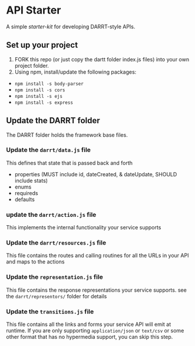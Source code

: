 # API Starter

A simple _starter-kit_ for developing DARRT-style APIs.

## Set up your project
1. FORK this repo (or just copy the dartt folder index.js files) into your own project folder.
2. Using npm, install/update the following packages:
 *   `npm install -s body-parser`
 *   `npm install -s cors`
 *   `npm install -s ejs`
 *   `npm install -s express`

## Update the DARRT folder
The DARRT folder holds the framework base files.

### Update the `darrt/data.js` file
This defines that state that is passed back and forth
 * properties (MUST include id, dateCreated, & dateUpdate, SHOULD include stats)
 * enums
 * requireds
 * defaults

### update the `darrt/action.js` file
This implements the internal functionality your service supports
 
### Update the `darrt/resources.js` file
This file contains the routes and calling routines for all the URLs in your API and maps to the actions

### Update the `representation.js` file
This file contains the response representations your service supports. see the `darrt/representors/` folder for details

### Update the `transitions.js` file
This file contains all the links and forms your service API will emit at runtime.  If you are only supporting `application/json` or `text/csv` or some other format that has no hypermedia support, you can skip this step.


